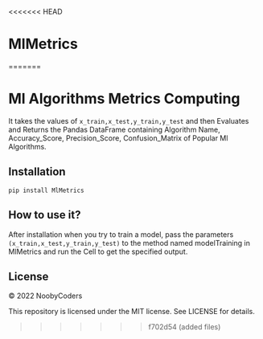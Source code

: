<<<<<<< HEAD
# MlMetrics
=======
# Ml Algorithms Metrics Computing
It takes the values of ```x_train,x_test,y_train,y_test``` and then Evaluates and Returns the Pandas DataFrame containing Algorithm Name, Accuracy_Score, Precision_Score, Confusion_Matrix of Popular Ml Algorithms. 

## Installation
```pip install MlMetrics```

## How to use it?
After installation when you try to train a model, pass the parameters ```(x_train,x_test,y_train,y_test)``` to the method named  modelTraining in MlMetrics and run the Cell to get the specified output.

## License
&copy; 2022 NoobyCoders

This repository is licensed under the MIT license.
See LICENSE for details.
>>>>>>> f702d54 (added files)
